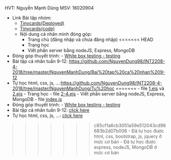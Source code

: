 HVT: Nguyễn Mạnh Dũng
MSV: 16020904

- Link Bài tập nhóm: 
    - [Tinycards(Deployed)](https://nhom-7-4.herokuapp.com/home)
    - [Tinycards(code)](/nhom-7)
    - Nội dung cá nhân mình đóng góp:
        - Trang chủ (đăng nhập và chưa đăng nhập)
<<<<<<< HEAD
        - Trang học 
        - Viết phần server bằng nodeJS, Express, MongoDB
- Đóng góp thuyết trình: - [White box testing - testing](https://github.com/truonganhhoang/SoftEng/blob/master/testing/PITCHME.md)
- Bài tập cá nhân tuần 9-12: https://github.com/NguyenDung98/INT2208-4-2018/tree/master/NguyenManhDung/Bai%20tap%20ca%20nhan%209-12
- Tự học html, css, js, ...:https://github.com/NguyenDung98/INT2208-4-2018/tree/master/NguyenManhDung/Tu%20hoc 
=======
            - file [1.ejs](/nhom-7/views/1.ejs) và [2.ejs](/nhom-7/views/2.ejs)
        - Trang học 
            - file [2-4.ejs](/nhom-7/views/2-4.ejs)
        - Viết phần server bằng nodeJS, Express, MongoDB
            - file [index.js](/nhom-7/index.js)
- Đóng góp thuyết trình: - [White box testing - testing](https://github.com/truonganhhoang/SoftEng/blob/master/testing/PITCHME.md)
- Bài tập cá nhân tuần 9-12: [click here](/NguyenManhDung/Bai%20tap%20ca%20nhan%209-12)
- Tự học html, css, js, ...: [click here](/NguyenManhDung/Tu%20hoc) 
>>>>>>> c65cf1a6cb3051a59e512043cd98683b2d07b006
    - Đã tự học được html, css, bootstrap, js, jquery ở mức cơ bản
    - Đã tự học được express, nodeJS, MongoDB ở mức cơ bản